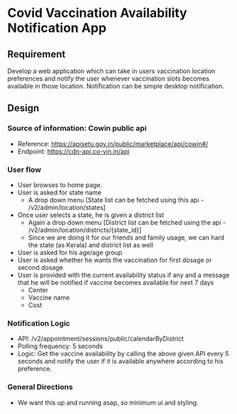 # Covid Vaccination Availability Notification App

## Requirement
Develop a web application which can take in users vaccination location preferences and notify the user whenever vaccination slots becomes available in those location. Notification can be simple desktop notification.

## Design
### Source of information: Cowin public api
  - Reference: https://apisetu.gov.in/public/marketplace/api/cowin#/
  - Endpoint: https://cdn-api.co-vin.in/api
### User flow
  - User browses to home page.
  - User is asked for state name 
    - A drop down menu [State list can be fetched using this api - /v2/admin/location/states]
  - Once user selects a state, he is given a district list
    - Again a drop down menu [District list can be fetched using the api - /v2/admin/location/districts/{state_id}]
    - Since we are doing it for our friends and family usage, we can hard the state (as Kerala) and district list as well 
  - User is asked for his age/age group
  - User is asked whether he wants the vaccination for first dosage or second dosage
  - User is provided with the current availability status if any and a message that he will be notified if vaccine becomes available for next 7 days
    - Center
    - Vaccine name
    - Cost
### Notification Logic
  - API: /v2/appointment/sessions/public/calendarByDistrict
  - Polling frequency: 5 seconds  
  - Logic: Get the vaccine availability by calling the above given API every 5 seconds and notify the user if it is available anywhere according to his preference.
### General Directions
  - We want this up and running asap, so minimum ui and styling.
